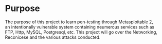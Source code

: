 # Purpose
The purpose of this project to learn pen-testing through Metasploitable 2, an intentionally vulnerable system containing neumerous services such as FTP, Http, MySQL, Postgresql, etc.
This project will go over the Networking, Reconicese and the various attacks conducted. 
